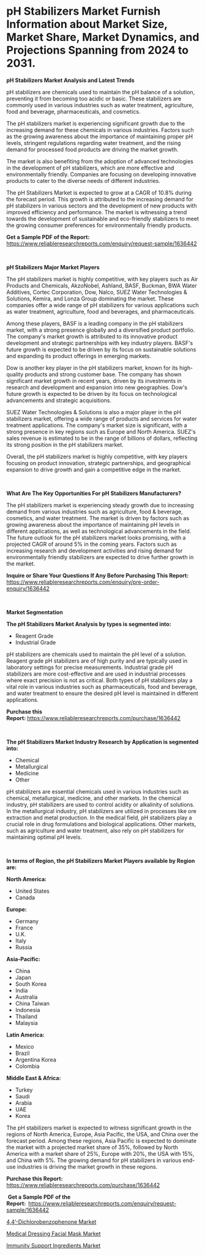 <p><h1>pH Stabilizers Market Furnish Information about Market Size, Market Share, Market Dynamics, and Projections Spanning from 2024 to 2031.</h1></p><p><strong>pH Stabilizers Market Analysis and Latest Trends</strong></p>
<p><p>pH stabilizers are chemicals used to maintain the pH balance of a solution, preventing it from becoming too acidic or basic. These stabilizers are commonly used in various industries such as water treatment, agriculture, food and beverage, pharmaceuticals, and cosmetics.</p><p>The pH stabilizers market is experiencing significant growth due to the increasing demand for these chemicals in various industries. Factors such as the growing awareness about the importance of maintaining proper pH levels, stringent regulations regarding water treatment, and the rising demand for processed food products are driving the market growth.</p><p>The market is also benefiting from the adoption of advanced technologies in the development of pH stabilizers, which are more effective and environmentally friendly. Companies are focusing on developing innovative products to cater to the diverse needs of different industries.</p><p>The pH Stabilizers Market is expected to grow at a CAGR of 10.8% during the forecast period. This growth is attributed to the increasing demand for pH stabilizers in various sectors and the development of new products with improved efficiency and performance. The market is witnessing a trend towards the development of sustainable and eco-friendly stabilizers to meet the growing consumer preferences for environmentally friendly products.</p></p>
<p><strong>Get a Sample PDF of the Report:&nbsp;</strong> <a href="https://www.reliableresearchreports.com/enquiry/request-sample/1636442">https://www.reliableresearchreports.com/enquiry/request-sample/1636442</a></p>
<p>&nbsp;</p>
<p><strong>pH Stabilizers Major Market Players</strong></p>
<p><p>The pH stabilizers market is highly competitive, with key players such as Air Products and Chemicals, AkzoNobel, Ashland, BASF, Buckman, BWA Water Additives, Cortec Corporation, Dow, Nalco, SUEZ Water Technologies & Solutions, Kemira, and Lonza Group dominating the market. These companies offer a wide range of pH stabilizers for various applications such as water treatment, agriculture, food and beverages, and pharmaceuticals.</p><p>Among these players, BASF is a leading company in the pH stabilizers market, with a strong presence globally and a diversified product portfolio. The company's market growth is attributed to its innovative product development and strategic partnerships with key industry players. BASF's future growth is expected to be driven by its focus on sustainable solutions and expanding its product offerings in emerging markets.</p><p>Dow is another key player in the pH stabilizers market, known for its high-quality products and strong customer base. The company has shown significant market growth in recent years, driven by its investments in research and development and expansion into new geographies. Dow's future growth is expected to be driven by its focus on technological advancements and strategic acquisitions.</p><p>SUEZ Water Technologies & Solutions is also a major player in the pH stabilizers market, offering a wide range of products and services for water treatment applications. The company's market size is significant, with a strong presence in key regions such as Europe and North America. SUEZ's sales revenue is estimated to be in the range of billions of dollars, reflecting its strong position in the pH stabilizers market.</p><p>Overall, the pH stabilizers market is highly competitive, with key players focusing on product innovation, strategic partnerships, and geographical expansion to drive growth and gain a competitive edge in the market.</p></p>
<p>&nbsp;</p>
<p><strong>What Are The Key Opportunities For pH Stabilizers Manufacturers?</strong></p>
<p><p>The pH stabilizers market is experiencing steady growth due to increasing demand from various industries such as agriculture, food & beverage, cosmetics, and water treatment. The market is driven by factors such as growing awareness about the importance of maintaining pH levels in different applications, as well as technological advancements in the field. The future outlook for the pH stabilizers market looks promising, with a projected CAGR of around 5% in the coming years. Factors such as increasing research and development activities and rising demand for environmentally friendly stabilizers are expected to drive further growth in the market.</p></p>
<p><strong>Inquire or Share Your Questions If Any Before Purchasing This Report:</strong> <a href="https://www.reliableresearchreports.com/enquiry/pre-order-enquiry/1636442">https://www.reliableresearchreports.com/enquiry/pre-order-enquiry/1636442</a></p>
<p>&nbsp;</p>
<p><strong>Market Segmentation</strong></p>
<p><strong>The pH Stabilizers Market Analysis by types is segmented into:</strong></p>
<p><ul><li>Reagent Grade</li><li>Industrial Grade</li></ul></p>
<p><p>pH stabilizers are chemicals used to maintain the pH level of a solution. Reagent grade pH stabilizers are of high purity and are typically used in laboratory settings for precise measurements. Industrial grade pH stabilizers are more cost-effective and are used in industrial processes where exact precision is not as critical. Both types of pH stabilizers play a vital role in various industries such as pharmaceuticals, food and beverage, and water treatment to ensure the desired pH level is maintained in different applications.</p></p>
<p><strong>Purchase this Report:&nbsp;</strong><a href="https://www.reliableresearchreports.com/purchase/1636442">https://www.reliableresearchreports.com/purchase/1636442</a></p>
<p>&nbsp;</p>
<p><strong>The pH Stabilizers Market Industry Research by Application is segmented into:</strong></p>
<p><ul><li>Chemical</li><li>Metallurgical</li><li>Medicine</li><li>Other</li></ul></p>
<p><p>pH stabilizers are essential chemicals used in various industries such as chemical, metallurgical, medicine, and other markets. In the chemical industry, pH stabilizers are used to control acidity or alkalinity of solutions. In the metallurgical industry, pH stabilizers are utilized in processes like ore extraction and metal production. In the medical field, pH stabilizers play a crucial role in drug formulations and biological applications. Other markets, such as agriculture and water treatment, also rely on pH stabilizers for maintaining optimal pH levels.</p></p>
<p>&nbsp;</p>
<p><strong>In terms of Region, the pH Stabilizers Market Players available by Region are:</strong></p>
<p>
    <p> <strong> North America: </strong>
        <ul>
            <li>United States</li>
            <li>Canada</li>
        </ul>
        </p> 
    <p> <strong> Europe: </strong>
        <ul>
            <li>Germany</li>
            <li>France</li>
            <li>U.K.</li>
            <li>Italy</li>
            <li>Russia</li>
        </ul>
        </p> 
    <p> <strong> Asia-Pacific: </strong>
        <ul>
            <li>China</li>
            <li>Japan</li>
            <li>South Korea</li>
            <li>India</li>
            <li>Australia</li>
            <li>China Taiwan</li>
            <li>Indonesia</li>
            <li>Thailand</li>
            <li>Malaysia</li>
        </ul>
        </p> 
    <p> <strong> Latin America: </strong>
        <ul>
            <li>Mexico</li>
            <li>Brazil</li>
            <li>Argentina Korea</li>
            <li>Colombia</li>
        </ul>
        </p> 
    <p> <strong> Middle East & Africa: </strong>
        <ul>
            <li>Turkey</li>
            <li>Saudi</li>
            <li>Arabia</li>
            <li>UAE</li>
            <li>Korea</li>
        </ul>
    </p>
    </p>
<p><p>The pH stabilizers market is expected to witness significant growth in the regions of North America, Europe, Asia Pacific, the USA, and China over the forecast period. Among these regions, Asia Pacific is expected to dominate the market with a projected market share of 35%, followed by North America with a market share of 25%, Europe with 20%, the USA with 15%, and China with 5%. The growing demand for pH stabilizers in various end-use industries is driving the market growth in these regions.</p></p>
<p><strong>Purchase this Report: </strong><a href="https://www.reliableresearchreports.com/purchase/1636442">https://www.reliableresearchreports.com/purchase/1636442</a></p>
<p>&nbsp;<strong>Get a Sample PDF of the Report:&nbsp;&nbsp;</strong><a href="https://www.reliableresearchreports.com/enquiry/request-sample/1636442">https://www.reliableresearchreports.com/enquiry/request-sample/1636442</a></p>
<p><strong></strong></p>
<p><p><a href="https://view.publitas.com/reportprime-1/44-dichlorobenzophenone-market-research-report-forecasted-for-period-from-2023-2030-by-market-type-market-application-and-region/">4,4’-Dichlorobenzophenone Market</a></p><p><a href="https://view.publitas.com/reportprime-1/medical-dressing-facial-mask-market-size-furnishes-valuable-information-encompassing-market-share-market-trends-and-projections-spanning-from-2023-to-2030/">Medical Dressing Facial Mask Market</a></p><p><a href="https://view.publitas.com/reportprime-1/immunity-support-ingredients-market-size-and-growth-market-segmentation-regional-and-country-breakdowns-and-market-trends-for-period-from-2023-2030/">Immunity Support Ingredients Market</a></p></p>